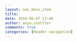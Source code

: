 ```yaml
---
layout: nav_menu_item
title: 
date: 2016-06-07 13:40
author: anya.stettler
comments: true
categories: [Header navigation]
---
```

 
